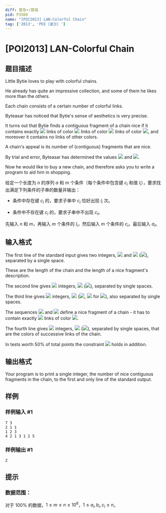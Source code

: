 ```yaml
---
diff: 普及+/提高
pid: P3560
name: "[POI2013] LAN-Colorful Chain"
tag: ['2013', 'POI（波兰）']
---
```

# [POI2013] LAN-Colorful Chain
## 题目描述

Little Bytie loves to play with colorful chains.

He already has quite an impressive collection, and some of them he likes    more than the others.

Each chain consists of a certain number of colorful links.

Byteasar has noticed that Bytie's sense of aesthetics is very precise.

It turns out that Bytie finds a contiguous fragment of a chain nice if    it contains exactly    ![](http://main.edu.pl/images/OI20/lan-en-tex.1.png) links of color ![](http://main.edu.pl/images/OI20/lan-en-tex.2.png) links of color ![](http://main.edu.pl/images/OI20/lan-en-tex.3.png) links of color ![](http://main.edu.pl/images/OI20/lan-en-tex.4.png),    and moreover it contains no links of other colors.

A chain's appeal is its number of (contiguous) fragments that are nice.

By trial and error, Byteasar has determined the values ![](http://main.edu.pl/images/OI20/lan-en-tex.5.png) and ![](http://main.edu.pl/images/OI20/lan-en-tex.6.png).

Now he would like to buy a new chain, and therefore asks you to write a program to aid him in shopping.

给定一个长度为 $n$ 的序列 $a$ 和 $m$ 个条件（每个条件中包含键 $c_i$ 和值 $l_i$），要求找出满足下列条件的子串的数量并输出：

 + 条件中存在键 $c_i$ 的，要求子串中 $c_i$ 恰好出现 $l_i$ 次。

 + 条件中不存在键 $c_i$ 的，要求子串中不出现 $c_i$。

先输入 $n$ 和 $m$，再输入 $m$ 个条件的 $l_i$，然后输入 $m$ 个条件的 $c_i$，最后输入 $a_i$。
## 输入格式

The first line of the standard input gives two integers, ![](http://main.edu.pl/images/OI20/lan-en-tex.7.png) and ![](http://main.edu.pl/images/OI20/lan-en-tex.8.png)      (![](http://main.edu.pl/images/OI20/lan-en-tex.9.png)), separated by a single space.

These are the length of the chain and the length of a nice fragment's description.

The second line gives ![](http://main.edu.pl/images/OI20/lan-en-tex.10.png) integers, ![](http://main.edu.pl/images/OI20/lan-en-tex.11.png) (![](http://main.edu.pl/images/OI20/lan-en-tex.12.png)),      separated by single spaces.

The third line gives ![](http://main.edu.pl/images/OI20/lan-en-tex.13.png) integers, ![](http://main.edu.pl/images/OI20/lan-en-tex.14.png)      (![](http://main.edu.pl/images/OI20/lan-en-tex.15.png), ![](http://main.edu.pl/images/OI20/lan-en-tex.16.png) for ![](http://main.edu.pl/images/OI20/lan-en-tex.17.png)), also separated by single spaces.

The sequences ![](http://main.edu.pl/images/OI20/lan-en-tex.18.png) and ![](http://main.edu.pl/images/OI20/lan-en-tex.19.png) define a nice fragment of a chain - it has to contain exactly ![](http://main.edu.pl/images/OI20/lan-en-tex.20.png) links of color ![](http://main.edu.pl/images/OI20/lan-en-tex.21.png).

The fourth line gives ![](http://main.edu.pl/images/OI20/lan-en-tex.22.png) integers, ![](http://main.edu.pl/images/OI20/lan-en-tex.23.png) (![](http://main.edu.pl/images/OI20/lan-en-tex.24.png)),      separated by single spaces, that are the colors of successive links of      the chain.

In tests worth 50% of total points the constraint ![](http://main.edu.pl/images/OI20/lan-en-tex.25.png) holds in addition.

## 输出格式

Your program is to print a single integer, the number of nice contiguous    fragments in the chain, to the first and only line of the standard output.

## 样例

### 样例输入 #1
```
7 3
2 1 1
1 2 3
4 2 1 3 1 2 5

```
### 样例输出 #1
```
2

```
## 提示



### 数据范围：

对于 $100\%$ 的数据，$1\leq m\leq n \leq 10^6$，$1\leq a_i,b_i,c_i\leq n$。
